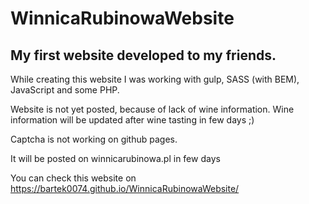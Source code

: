 # WinnicaRubinowaWebsite

## My first website developed to my friends.</br>

While creating this website I was working with gulp, SASS (with BEM), JavaScript and some PHP.</br>

Website is not yet posted, because of lack of wine information. Wine information will be updated after wine tasting in few days ;)</br>

Captcha is not working on github pages.</br>

It will be posted on winnicarubinowa.pl in few days</br>

You can check this website on https://bartek0074.github.io/WinnicaRubinowaWebsite/</br>